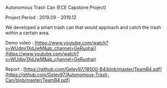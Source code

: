 Autonomous Trash Can (ECE Capstone Project)

Project Period : 2019.09 - 2019.12

We developed a smart trash can that would approach and catch the trash within a certain area.

Demo video : [https://www.youtube.com/watch?v=WUdpv1XdJwM&ab_channel=GeRuohai](https://www.youtube.com/watch?v=WUdpv1XdJwM&ab_channel=GeRuohai)

Report : [https://github.com/Gelev97/18500-B4/blob/master/TeamB4.pdf](https://github.com/Gelev97/Autonomous-Trash-Can/blob/master/TeamB4.pdf)

